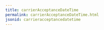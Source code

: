 ```yaml
---
title: carrierAcceptanceDateTime
permalink: carrierAcceptanceDateTime.html
jsonid: carrieracceptancedatetime
---
```

